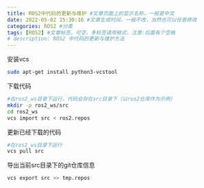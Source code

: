 ```yaml
---
title: ROS2中代码的更新与维护 #文章页面上的显示名称，一般是中文
date: 2022-05-02 15:30:16 #文章生成时间，一般不改，当然也可以任意修改
categories: ROS2 #分类
tags: [ROS2] #文章标签，可空，多标签请用格式，注意:后面有个空格
# description: ROS2 中代码的更新与维护方法
---
```




安装vcs

```bash
sudo apt-get install python3-vcstool
```

下载代码

```Bash
#在ros2_ws目录下运行，代码会存在src目录下（以ros2仓库作为示例）
mkdir -p ros2_ws/src
cd ros2_ws
vcs import src < ros2.repos
```

更新已经下载的代码

```Bash
#在ros2_ws目录下运行
vcs pull src
```

导出当前src目录下的git仓库信息

```Bash
vcs export src >> tmp.repos
```

<!--more-->